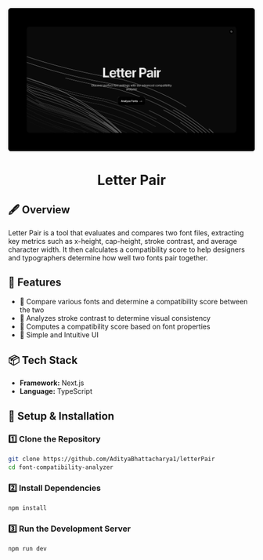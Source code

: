 <img src="./public/hero-2.png" />

<h1 style="text-align: center;">Letter Pair</h1>

## 🖋️ Overview

Letter Pair is a tool that evaluates and compares two font files, extracting key metrics such as x-height, cap-height, stroke contrast, and average character width. It then calculates a compatibility score to help designers and typographers determine how well two fonts pair together.

## 🚀 Features

-   📏 Compare various fonts and determine a compatibility score between the two
-   🎨 Analyzes stroke contrast to determine visual consistency
-   🧮 Computes a compatibility score based on font properties
-   📂 Simple and Intuitive UI

## 📦 Tech Stack

-   **Framework:** Next.js
-   **Language:** TypeScript

## 🔧 Setup & Installation

### 1️⃣ Clone the Repository

```sh
git clone https://github.com/AdityaBhattacharya1/letterPair
cd font-compatibility-analyzer
```

### 2️⃣ Install Dependencies

```sh
npm install
```

### 3️⃣ Run the Development Server

```sh
npm run dev
```
